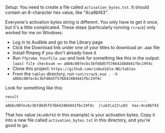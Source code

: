 Setup: You need to create a file called `activation_bytes.txt`. It should contain an 8-character hex value, like "4ca9bf43".

Everyone's activation bytes string is different. You only have to get it once, but it's a little complicated. These steps (particularly running `rcrack`) only worked for me on Windows:

- Log in to Audible and go to the Library page
- Click the Download link under one of your titles to download an .aax file
- Install ffmpeg if you don't already have it
- Run `ffprobe YourFile.aax` and look for something like this in the output: `[aax] file checksum == a8b6c007ecbc3bfd8d5f57664248d441fbc19f4c`
- Clone this project: `https://github.com/inAudible-NG/tables`
- From the `tables` directory, run `run\rcrack.exe . -h a8b6c007ecbc3bfd8d5f57664248d441fbc19f4c`

Look for something like this:

```
result
----------------------------------------------------------------
a8b6c007ecbc3bfd8d5f57664248d441fbc19f4c  |\xb3\x21\x03  hex:4ca9bf43
```

That hex value (`4ca9bf43` in this example) is your activation bytes. Copy it into a new file called `activation_bytes.txt` in this directory, and you're good to go.

